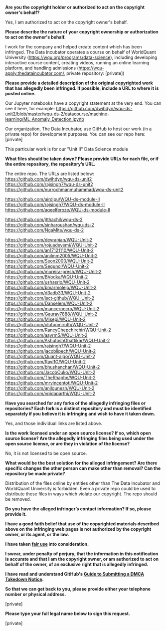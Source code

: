 **Are you the copyright holder or authorized to act on the copyright owner's behalf?**

Yes, I am authorized to act on the copyright owner's behalf.

**Please describe the nature of your copyright ownership or authorization to act on the owner's behalf.**

I work for the company and helped create content which has been infringed. The Data Incubator operates a course on behalf of WorldQuant University (https://wqu.org/programs/data-science), including developing interactive course content, creating videos, running an online learning platform, and handling admissions (https://wqu-apply.thedataincubator.com/, private repository: [private])

**Please provide a detailed description of the original copyrighted work that has allegedly been infringed. If possible, include a URL to where it is posted online.**

Our Jupyter notebooks have a copyright statement at the very end. You can see it here, for example: https://github.com/dwihdyn/wqu-ds-unit2/blob/master/wqu-ds-2/datacourse/machine-learning/ML_Anomaly_Detection.ipynb

Our organization, The Data Incubator, use GitHub to host our work (in a private repo) for development purposes. You can see our repo here:  
[private]

This particular work is for our "Unit II" Data Science module

**What files should be taken down? Please provide URLs for each file, or if the entire repository, the repository’s URL.**

The entire repo. The URLs are listed below:  
https://github.com/dwihdyn/wqu-ds-unit2  
https://github.com/rajsingh7/wqu-ds-unit2  
https://github.com/nurrochmanmuhammad/wqu-ds-unit2  

https://github.com/airdipu/WQU-ds-module-II  
https://github.com/rajsingh7/WQU-ds-module-II  
https://github.com/aqeelferoze/WQU-ds-module-II  

https://github.com/jtthachil/wqu-ds-2  
https://github.com/sinharoushan/wqu-ds-2  
https://github.com/NgaMite/wqu-ds-2  

https://github.com/devranjan/WQU-Unit-2  
https://github.com/rojuadeyemi/WQU-Unit-2  
https://github.com/an17121110/WQU-Unit-2  
https://github.com/anilmm2005/WQU-Unit-2  
https://github.com/Seon2000/WQU-Unit-2  
https://github.com/Segunol/WQU-Unit-2  
https://github.com/moreira-presh/WQU-Unit-2  
https://github.com/BVodka/WQU-Unit-2  
https://github.com/ushasrio/WQU-Unit-2  
https://github.com/bmarmolejo/WQU-Unit-2  
https://github.com/d3adb33/WQU-Unit-2  
https://github.com/jsct-github/WQU-Unit-2  
https://github.com/Danselem/WQU-Unit-2  
https://github.com/mancernecro/WQU-Unit-2  
https://github.com/Gaurav7888/WQU-Unit-2  
https://github.com/Misepi/WQU-Unit-2  
https://github.com/olufunmiruth/WQU-Unit-2  
https://github.com/RancyChepchirchir/WQU-Unit-2  
https://github.com/aayrm5/WQU-Unit-2  
https://github.com/AshutoshGhattikar/WQU-Unit-2  
https://github.com/rajsingh7/WQU-Unit-2  
https://github.com/jacoblipech/WQU-Unit-2  
https://github.com/Quant-algo/WQU-Unit-2  
https://github.com/Ravi1G/WQU-Unit-2  
https://github.com/bhushanchan/WQU-Unit-2  
https://github.com/JacobOuko/WQU-Unit-2  
https://github.com/TheRhaphe/WQU-Unit-2  
https://github.com/mrvincentoti/WQU-Unit-2  
https://github.com/anilgunesh/WQU-Unit-2  
https://github.com/vpidaparthi/WQU-Unit-2  

**Have you searched for any forks of the allegedly infringing files or repositories? Each fork is a distinct repository and must be identified separately if you believe it is infringing and wish to have it taken down.**

Yes, and those individual links are listed above.

**Is the work licensed under an open source license? If so, which open source license? Are the allegedly infringing files being used under the open source license, or are they in violation of the license?**

No, it is not licensed to be open source.

**What would be the best solution for the alleged infringement? Are there specific changes the other person can make other than removal? Can the repository be made private?**

Distribution of the files online by entities other than The Data Incubator and WorldQuant University is forbidden. Even a private repo could be used to distribute these files in ways which violate our copyright. The repo should be removed.

**Do you have the alleged infringer’s contact information? If so, please provide it.**

**I have a good faith belief that use of the copyrighted materials described above on the infringing web pages is not authorized by the copyright owner, or its agent, or the law.**

**I have taken <a href="https://www.lumendatabase.org/topics/22">fair use</a> into consideration.**

**I swear, under penalty of perjury, that the information in this notification is accurate and that I am the copyright owner, or am authorized to act on behalf of the owner, of an exclusive right that is allegedly infringed.**

**I have read and understand GitHub's <a href="https://docs.github.com/articles/guide-to-submitting-a-dmca-takedown-notice/">Guide to Submitting a DMCA Takedown Notice</a>.**

**So that we can get back to you, please provide either your telephone number or physical address.**

[private]

**Please type your full legal name below to sign this request.**

[private]
